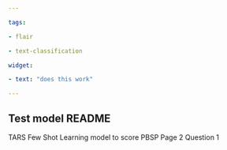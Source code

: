 ```yaml
---

tags:

- flair

- text-classification

widget:

- text: "does this work"

---
```


## Test model README

TARS Few Shot Learning model to score PBSP Page 2 Question 1